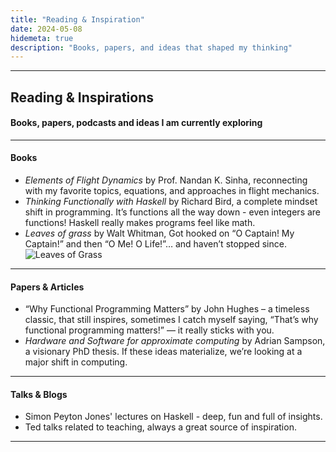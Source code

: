 ```yaml
---
title: "Reading & Inspiration"
date: 2024-05-08
hidemeta: true
description: "Books, papers, and ideas that shaped my thinking"
---
```


---
## Reading & Inspirations
#### Books, papers, podcasts and ideas I am currently exploring

---

#### Books

- *Elements of Flight Dynamics* by Prof. Nandan K. Sinha, reconnecting with my favorite topics, equations, and approaches in flight mechanics.
- *Thinking Functionally with Haskell* by Richard Bird, a complete mindset shift in programming. It’s functions all the way down - even integers are functions! Haskell really makes programs feel like math.
- *Leaves of grass* by Walt Whitman, Got hooked on “O Captain! My Captain!” and then “O Me! O Life!”… and haven’t stopped since.
![Leaves of Grass](/homepage/static/images/log.jpg)

---

#### Papers & Articles

- “Why Functional Programming Matters” by John Hughes – a timeless classic, that still inspires, sometimes I catch myself saying, “That’s why functional programming matters!” — it really sticks with you.
- *Hardware and Software for approximate computing* by Adrian Sampson, a visionary PhD thesis. If these ideas materialize, we’re looking at a major shift in computing.

---

#### Talks & Blogs

- Simon Peyton Jones' lectures on Haskell - deep, fun and full of insights. 
- Ted talks related to teaching, always a great source of inspiration.
---

